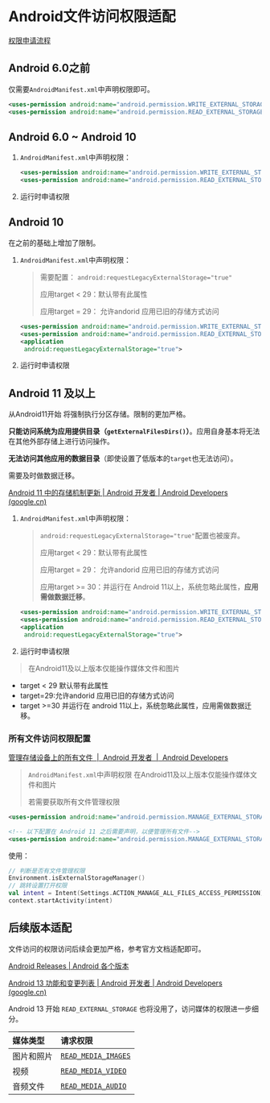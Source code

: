 # Android文件访问权限适配

[权限申请流程](../Android中的权限.md)

## Android 6.0之前

仅需要`AndroidManifest.xml`中声明权限即可。

```xml
<uses-permission android:name="android.permission.WRITE_EXTERNAL_STORAGE" />
<uses-permission android:name="android.permission.READ_EXTERNAL_STORAGE" />
```

## Android 6.0 ~ Android 10

1. `AndroidManifest.xml`中声明权限：

    ```xml
    <uses-permission android:name="android.permission.WRITE_EXTERNAL_STORAGE" />
    <uses-permission android:name="android.permission.READ_EXTERNAL_STORAGE" />
    ```

2. 运行时申请权限



## Android 10

在之前的基础上增加了限制。

1. `AndroidManifest.xml`中声明权限：

   > 需要配置： `android:requestLegacyExternalStorage="true"`
   >
   > 应用target < 29：默认带有此属性
   >
   > 应用target = 29： 允许andorid 应用已旧的存储方式访问

   ```xml
   <uses-permission android:name="android.permission.WRITE_EXTERNAL_STORAGE" />
   <uses-permission android:name="android.permission.READ_EXTERNAL_STORAGE" />
   <application
   	android:requestLegacyExternalStorage="true">
   ```

2. 运行时申请权限

## Android 11 及以上

从Android11开始 将强制执行分区存储。限制的更加严格。

**只能访问系统为应用提供目录（`getExternalFilesDirs()`）**。应用自身基本将无法在其他外部存储上进行访问操作。

**无法访问其他应用的数据目录**（即使设置了低版本的`target`也无法访问）。

需要及时做数据迁移。

[Android 11 中的存储机制更新  | Android 开发者  | Android Developers (google.cn)](https://developer.android.google.cn/about/versions/11/privacy/storage#scoped-storage)

1. `AndroidManifest.xml`中声明权限：

   >  `android:requestLegacyExternalStorage="true"`配置也被废弃。
   >
   > 应用target < 29：默认带有此属性
   >
   > 应用target = 29： 允许andorid 应用已旧的存储方式访问
   >
   > 应用target >= 30：并运行在 Android 11以上，系统忽略此属性，**应用需做数据迁移**。

   ```xml
   <uses-permission android:name="android.permission.WRITE_EXTERNAL_STORAGE" />
   <uses-permission android:name="android.permission.READ_EXTERNAL_STORAGE" />
   <application
   	android:requestLegacyExternalStorage="true">
   ```

2. 运行时申请权限



> 在Android11及以上版本仅能操作媒体文件和图片

- target < 29 默认带有此属性
- target=29:允许andorid 应用已旧的存储方式访问
- target >=30 并运行在 android 11以上，系统忽略此属性，应用需做数据迁移。



### 所有文件访问权限配置

[管理存储设备上的所有文件  |  Android 开发者  |  Android Developers](https://developer.android.com/training/data-storage/manage-all-files)

> `AndroidManifest.xml`中声明权限
> 在Android11及以上版本仅能操作媒体文件和图片
>
> 若需要获取所有文件管理权限

```xml
<uses-permission android:name="android.permission.MANAGE_EXTERNAL_STORAGE" />
```

```xml
<!-- 以下配置在 Android 11 之后需要声明，以便管理所有文件-->
<uses-permission android:name="android.permission.MANAGE_EXTERNAL_STORAGE" />
```

使用：

```kotlin
// 判断是否有文件管理权限
Environment.isExternalStorageManager()
// 跳转设置打开权限
val intent = Intent(Settings.ACTION_MANAGE_ALL_FILES_ACCESS_PERMISSION)
context.startActivity(intent)

```





## 后续版本适配

文件访问的权限访问后续会更加严格，参考官方文档适配即可。

[Android Releases  | Android 各个版本](https://developer.android.google.cn/about/versions)

[Android 13 功能和变更列表  | Android 开发者  | Android Developers (google.cn)](https://developer.android.google.cn/about/versions/13/summary?hl=zh-cn)

Android 13 开始 `READ_EXTERNAL_STORAGE` 也将没用了，访问媒体的权限进一步细分。

| 媒体类型   | 请求权限                                                     |
| :--------- | :----------------------------------------------------------- |
| 图片和照片 | [`READ_MEDIA_IMAGES`](https://developer.android.google.cn/reference/android/Manifest.permission?hl=zh-cn#READ_MEDIA_IMAGES) |
| 视频       | [`READ_MEDIA_VIDEO`](https://developer.android.google.cn/reference/android/Manifest.permission?hl=zh-cn#READ_MEDIA_VIDEO) |
| 音频文件   | [`READ_MEDIA_AUDIO`](https://developer.android.google.cn/reference/android/Manifest.permission?hl=zh-cn#READ_MEDIA_AUDIO) |